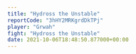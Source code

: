```yaml
---
title: "Hydross the Unstable"
reportCode: "3hHY2MRKgrdDkTPj"
player: "Grwah"
fight: "Hydross the Unstable"
date: 2021-10-06T18:48:50.877000+00:00
---
```

